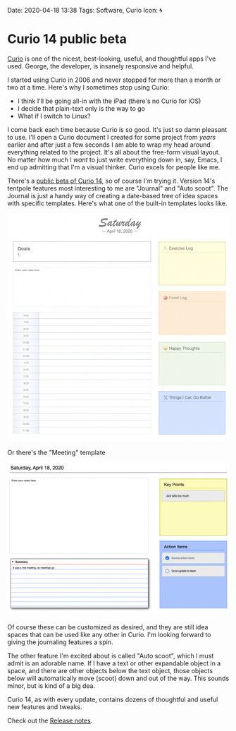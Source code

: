 Date: 2020-04-18 13:38
Tags: Software, Curio
Icon: 🌀

# Curio 14 public beta

[Curio](https://www.zengobi.com/curio/) is one of the nicest, best-looking, useful, and thoughtful apps I've used. George, the developer, is insanely responsive and helpful.

I started using Curio in 2006 and never stopped for more than a month or two at a time. Here's why I sometimes stop using Curio:

- I think I'll be going all-in with the iPad (there's no Curio for iOS)
- I decide that plain-text only is the way to go
- What if I switch to Linux?

I come back each time because Curio is so good. It's just so damn pleasant to use. I'll open a Curio document I created for some project from _years_ earlier and after just a few seconds I am able to wrap my head around everything related to the project. It's all about the free-form visual layout. No matter how much I _want_ to just write everything down in, say, Emacs, I end up admitting that I'm a visual thinker. Curio excels for people like me.

There's a [public beta of Curio 14](https://www.zengobi.com/support/articles/AR140000.html), so of course I'm trying it. Version 14's tentpole features most interesting to me are "Journal" and "Auto scoot". The Journal is just a handy way of creating a date-based tree of idea spaces with specific templates. Here's what one of the built-in templates looks like.

![Curio's Creative Planner journal template](/_img/2020/2020-04-18_curio-plan.png)

Or there's the "Meeting" template

![Curio's Meeting journal template](/_img/2020/2020-04-18_curio-meeting.png)

Of course these can be customized as desired, and they are still idea spaces that can be used like any other in Curio. I'm looking forward to giving the journaling features a spin.

The other feature I'm excited about is called "Auto scoot", which I must admit is an adorable name. If I have a text or other expandable object in a space, and there are other objects below the text object, those objects below will automatically move (scoot) down and out of the way. This sounds minor, but is kind of a big dea.

Curio 14, as with every update, contains dozens of thoughtful and useful new features and tweaks. 

Check out the [Release notes](https://www.zengobi.com/support/articles/AR140000.html).






